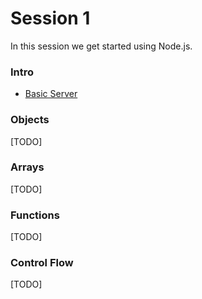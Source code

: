# Session 1

In this session we get started using Node.js.

### Intro
- [Basic Server](./intro-1-basic-server)

### Objects
[TODO]

### Arrays
[TODO]

### Functions
[TODO]

### Control Flow 
[TODO]
